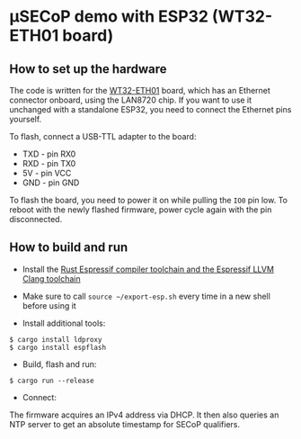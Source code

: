 # µSECoP demo with ESP32 (WT32-ETH01 board)

## How to set up the hardware

The code is written for the
[WT32-ETH01](https://www.seeedstudio.com/Ethernet-module-based-on-ESP32-series-WT32-ETH01-p-4736.html)
board, which has an Ethernet connector onboard, using the LAN8720 chip.  If you
want to use it unchanged with a standalone ESP32, you need to connect the
Ethernet pins yourself.

To flash, connect a USB-TTL adapter to the board:

- TXD - pin RX0
- RXD - pin TX0
- 5V  - pin VCC
- GND - pin GND

To flash the board, you need to power it on while pulling the `IO0` pin low.  To
reboot with the newly flashed firmware, power cycle again with the pin
disconnected.

## How to build and run

* Install the [Rust Espressif compiler toolchain and the Espressif LLVM Clang
  toolchain](https://github.com/esp-rs/rust-build)

* Make sure to call `source ~/export-esp.sh` every time in a new shell before using it

* Install additional tools:

```
$ cargo install ldproxy
$ cargo install espflash
```

* Build, flash and run:

```
$ cargo run --release
```

* Connect:

The firmware acquires an IPv4 address via DHCP.  It then also queries an NTP
server to get an absolute timestamp for SECoP qualifiers.
